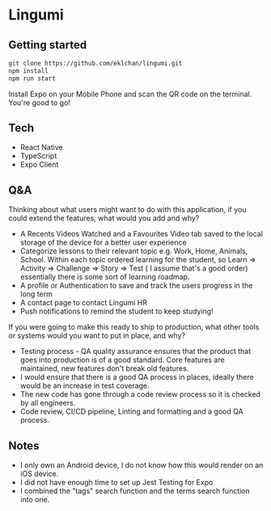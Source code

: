 # Lingumi

## Getting started

```bash
git clone https://github.com/eklchan/lingumi.git
npm install
npm run start 
```
Install Expo on your Mobile Phone and scan the QR code on the terminal. You're good to go!

## Tech

- React Native
- TypeScript
- Expo Client

## Q&A
Thinking about what users might want to do with this application, if you could
extend the features, what would you add and why?
- A Recents Videos Watched and a Favourites Video tab saved to the local storage of the device for a better user experience
- Categorize lessons to their relevant topic e.g. Work, Home, Animals, School. Within each topic ordered learning for the student, so Learn => Activity => Challenge => Story => Test ( I assume that's a good order) essentially there is some sort of learning roadmap.
- A profile or Authentication to save and track the users progress in the long term
- A contact page to contact Lingumi HR
- Push notifications to remind the student to keep studying! 

If you were going to make this ready to ship to production, what other tools
or systems would you want to put in place, and why?

- Testing process - QA quality assurance ensures that the product that goes into production is of a good standard. Core features are maintained, new features don't break old features.
- I would ensure that there is a good QA process in places, ideally there would be an increase in test coverage. 
- The new code has gone through a code review process so it is checked by all engineers. 
- Code review, CI/CD pipeline, Linting and formatting and a good QA process.

## Notes

- I only own an Android device, I do not know how this would render on an iOS device. 
- I did not have enough time to set up Jest Testing for Expo
- I combined the "tags" search function and the terms search function into one. 


